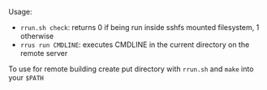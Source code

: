 Usage:

* `rrun.sh check`: returns 0 if being run inside sshfs mounted filesystem, 1 otherwise
* `rrus run CMDLINE`: executes CMDLINE in the current directory on the remote server

To use for remote building create put directory with `rrun.sh` and `make` into your `$PATH`
